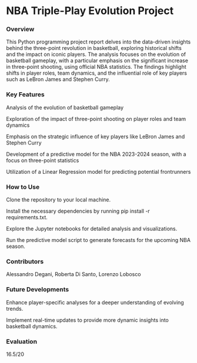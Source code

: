 # NBA Triple-Play Evolution Project
### Overview
This Python programming project report delves into the data-driven insights behind the three-point revolution in basketball, exploring historical shifts and the impact on iconic players. The analysis focuses on the evolution of basketball gameplay, with a particular emphasis on the significant increase in three-point shooting, using official NBA statistics. The findings highlight shifts in player roles, team dynamics, and the influential role of key players such as LeBron James and Stephen Curry.

### Key Features
Analysis of the evolution of basketball gameplay


Exploration of the impact of three-point shooting on player roles and team dynamics


Emphasis on the strategic influence of key players like LeBron James and Stephen Curry


Development of a predictive model for the NBA 2023-2024 season, with a focus on three-point statistics


Utilization of a Linear Regression model for predicting potential frontrunners

### How to Use
Clone the repository to your local machine.


Install the necessary dependencies by running pip install -r requirements.txt.


Explore the Jupyter notebooks for detailed analysis and visualizations.


Run the predictive model script to generate forecasts for the upcoming NBA season.

### Contributors
Alessandro Degani,
Roberta Di Santo,
Lorenzo Lobosco

### Future Developments
Enhance player-specific analyses for a deeper understanding of evolving trends.


Implement real-time updates to provide more dynamic insights into basketball dynamics.

### Evaluation
16.5/20
